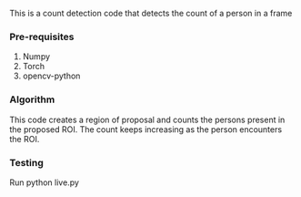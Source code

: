 This is a count detection code that detects the count of a person in a frame

### Pre-requisites
1. Numpy
2. Torch
3. opencv-python

### Algorithm
This code creates a region of proposal and counts the persons present in the proposed ROI. The count keeps increasing as the person encounters the ROI.

### Testing
Run python live.py
